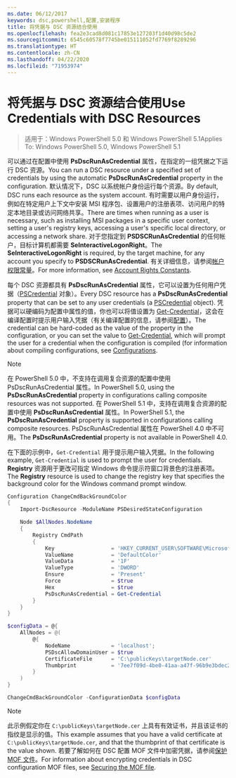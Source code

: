 ```yaml
---
ms.date: 06/12/2017
keywords: dsc,powershell,配置,安装程序
title: 将凭据与 DSC 资源结合使用
ms.openlocfilehash: fea2e3cad8d081c17853e127203f1d40d98c5de2
ms.sourcegitcommit: 6545c60578f7745be015111052fd7769f8289296
ms.translationtype: HT
ms.contentlocale: zh-CN
ms.lasthandoff: 04/22/2020
ms.locfileid: "71953974"
---
```

# <a name="use-credentials-with-dsc-resources"></a><span data-ttu-id="4255a-103">将凭据与 DSC 资源结合使用</span><span class="sxs-lookup"><span data-stu-id="4255a-103">Use Credentials with DSC Resources</span></span>

> <span data-ttu-id="4255a-104">适用于：Windows PowerShell 5.0 和 Windows PowerShell 5.1</span><span class="sxs-lookup"><span data-stu-id="4255a-104">Applies To: Windows PowerShell 5.0, Windows PowerShell 5.1</span></span>

<span data-ttu-id="4255a-105">可以通过在配置中使用 **PsDscRunAsCredential** 属性，在指定的一组凭据之下运行 DSC 资源。</span><span class="sxs-lookup"><span data-stu-id="4255a-105">You can run a DSC resource under a specified set of credentials by using the automatic **PsDscRunAsCredential** property in the configuration.</span></span> <span data-ttu-id="4255a-106">默认情况下，DSC 以系统帐户身份运行每个资源。</span><span class="sxs-lookup"><span data-stu-id="4255a-106">By default, DSC runs each resource as the system account.</span></span> <span data-ttu-id="4255a-107">有时需要以用户身份运行，例如在特定用户上下文中安装 MSI 程序包、设置用户的注册表项、访问用户的特定本地目录或访问网络共享。</span><span class="sxs-lookup"><span data-stu-id="4255a-107">There are times when running as a user is necessary, such as installing MSI packages in a specific user context, setting a user's registry keys, accessing a user's specific local directory, or accessing a network share.</span></span> <span data-ttu-id="4255a-108">对于您指定到 **PSDSCRunAsCredential** 的任何帐户，目标计算机都需要 **SeInteractiveLogonRight**。</span><span class="sxs-lookup"><span data-stu-id="4255a-108">The **SeInteractiveLogonRight** is required, by the target machine, for any account you specify to **PSDSCRunAsCredential**.</span></span> <span data-ttu-id="4255a-109">有关详细信息，请参阅[帐户权限常量](/windows/desktop/secauthz/account-rights-constants)。</span><span class="sxs-lookup"><span data-stu-id="4255a-109">For more information, see [Account Rights Constants](/windows/desktop/secauthz/account-rights-constants).</span></span>

<span data-ttu-id="4255a-110">每个 DSC 资源都具有 **PsDscRunAsCredential** 属性，它可以设置为任何用户凭据（[PSCredential](/dotnet/api/system.management.automation.pscredential) 对象）。</span><span class="sxs-lookup"><span data-stu-id="4255a-110">Every DSC resource has a **PsDscRunAsCredential** property that can be set to any user credentials (a [PSCredential](/dotnet/api/system.management.automation.pscredential) object).</span></span> <span data-ttu-id="4255a-111">凭据可以硬编码为配置中属性的值，你也可以将值设置为 [Get-Credential](/powershell/module/Microsoft.PowerShell.Security/Get-Credential)，这会在编译配置时提示用户输入凭据（有关编译配置的信息，请参阅[配置](configurations.md)）。</span><span class="sxs-lookup"><span data-stu-id="4255a-111">The credential can be hard-coded as the value of the property in the configuration, or you can set the value to [Get-Credential](/powershell/module/Microsoft.PowerShell.Security/Get-Credential), which will prompt the user for a credential when the configuration is compiled (for information about compiling configurations, see [Configurations](configurations.md).</span></span>

> [!NOTE]
> <span data-ttu-id="4255a-112">在 PowerShell 5.0 中，不支持在调用复合资源的配置中使用 PsDscRunAsCredential  属性。</span><span class="sxs-lookup"><span data-stu-id="4255a-112">In PowerShell 5.0, using the **PsDscRunAsCredential** property in configurations calling composite resources was not supported.</span></span> <span data-ttu-id="4255a-113">在 PowerShell 5.1 中，支持在调用复合资源的配置中使用 **PsDscRunAsCredential** 属性。</span><span class="sxs-lookup"><span data-stu-id="4255a-113">In PowerShell 5.1, the **PsDscRunAsCredential** property is supported in configurations calling composite resources.</span></span> <span data-ttu-id="4255a-114">PsDscRunAsCredential  属性在 PowerShell 4.0 中不可用。</span><span class="sxs-lookup"><span data-stu-id="4255a-114">The **PsDscRunAsCredential** property is not available in PowerShell 4.0.</span></span>

<span data-ttu-id="4255a-115">在下面的示例中，`Get-Credential` 用于提示用户输入凭据。</span><span class="sxs-lookup"><span data-stu-id="4255a-115">In the following example, `Get-Credential` is used to prompt the user for credentials.</span></span> <span data-ttu-id="4255a-116">**Registry** 资源用于更改可指定 Windows 命令提示符窗口背景色的注册表项。</span><span class="sxs-lookup"><span data-stu-id="4255a-116">The **Registry** resource is used to change the registry key that specifies the background color for the Windows command prompt window.</span></span>

```powershell
Configuration ChangeCmdBackGroundColor
{
    Import-DscResource -ModuleName PSDesiredStateConfiguration

    Node $AllNodes.NodeName
    {
        Registry CmdPath
        {
            Key                  = 'HKEY_CURRENT_USER\SOFTWARE\Microsoft\Command Processor'
            ValueName            = 'DefaultColor'
            ValueData            = '1F'
            ValueType            = 'DWORD'
            Ensure               = 'Present'
            Force                = $true
            Hex                  = $true
            PsDscRunAsCredential = Get-Credential
        }
    }
}

$configData = @{
    AllNodes = @(
        @{
            NodeName             = 'localhost';
            PSDscAllowDomainUser = $true
            CertificateFile      = 'C:\publicKeys\targetNode.cer'
            Thumbprint           = '7ee7f09d-4be0-41aa-a47f-96b9e3bdec25'
        }
    )
}

ChangeCmdBackGroundColor -ConfigurationData $configData
```

> [!NOTE]
> <span data-ttu-id="4255a-117">此示例假定你在 `C:\publicKeys\targetNode.cer` 上具有有效证书，并且该证书的指纹是显示的值。</span><span class="sxs-lookup"><span data-stu-id="4255a-117">This example assumes that you have a valid certificate at `C:\publicKeys\targetNode.cer`, and that the thumbprint of that certificate is the value shown.</span></span> <span data-ttu-id="4255a-118">若要了解如何在 DSC 配置 MOF 文件中加密凭据，请参阅[保护 MOF 文件](../pull-server/secureMOF.md)。</span><span class="sxs-lookup"><span data-stu-id="4255a-118">For information about encrypting credentials in DSC configuration MOF files, see [Securing the MOF file](../pull-server/secureMOF.md).</span></span>
